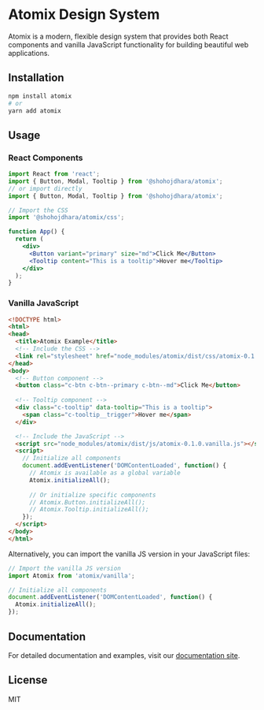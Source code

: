 # Atomix Design System

Atomix is a modern, flexible design system that provides both React components and vanilla JavaScript functionality for building beautiful web applications.

## Installation

```bash
npm install atomix
# or
yarn add atomix
```

## Usage

### React Components

```jsx
import React from 'react';
import { Button, Modal, Tooltip } from '@shohojdhara/atomix';
// or import directly
import { Button, Modal, Tooltip } from '@shohojdhara/atomix';

// Import the CSS
import '@shohojdhara/atomix/css';

function App() {
  return (
    <div>
      <Button variant="primary" size="md">Click Me</Button>
      <Tooltip content="This is a tooltip">Hover me</Tooltip>
    </div>
  );
}
```

### Vanilla JavaScript

```html
<!DOCTYPE html>
<html>
<head>
  <title>Atomix Example</title>
  <!-- Include the CSS -->
  <link rel="stylesheet" href="node_modules/atomix/dist/css/atomix-0.1.0.styles.css">
</head>
<body>
  <!-- Button component -->
  <button class="c-btn c-btn--primary c-btn--md">Click Me</button>
  
  <!-- Tooltip component -->
  <div class="c-tooltip" data-tooltip="This is a tooltip">
    <span class="c-tooltip__trigger">Hover me</span>
  </div>

  <!-- Include the JavaScript -->
  <script src="node_modules/atomix/dist/js/atomix-0.1.0.vanilla.js"></script>
  <script>
    // Initialize all components
    document.addEventListener('DOMContentLoaded', function() {
      // Atomix is available as a global variable
      Atomix.initializeAll();
      
      // Or initialize specific components
      // Atomix.Button.initializeAll();
      // Atomix.Tooltip.initializeAll();
    });
  </script>
</body>
</html>
```

Alternatively, you can import the vanilla JS version in your JavaScript files:

```js
// Import the vanilla JS version
import Atomix from 'atomix/vanilla';

// Initialize all components
document.addEventListener('DOMContentLoaded', function() {
  Atomix.initializeAll();
});
```


## Documentation

For detailed documentation and examples, visit our [documentation site](https://github.com/liimonx/atomix).

## License

MIT
